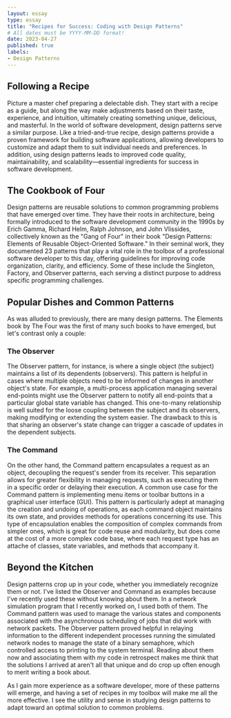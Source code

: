 ```yaml
---
layout: essay
type: essay
title: "Recipes for Success: Coding with Design Patterns"
# All dates must be YYYY-MM-DD format!
date: 2023-04-27
published: true
labels:
- Design Patterns
---
```


## Following a Recipe
Picture a master chef preparing a delectable dish.  They start with a recipe as a guide, but along the way make adjustments based on their taste, experience, and intuition, ultimately creating something unique, delicious, and masterful.  In the world of software development, design patterns serve a similar purpose.  Like a tried-and-true recipe, design patterns provide a proven framework for building software applications, allowing developers to customize and adapt them to suit individual needs and preferences.  In addition, using design patterns leads to improved code quality, maintainability, and scalability—essential ingredients for success in software development.

## The Cookbook of Four
Design patterns are reusable solutions to common programming problems that have emerged over time.  They have their roots in architecture, being formally introduced to the software development community in the 1990s by Erich Gamma, Richard Helm, Ralph Johnson, and John Vlissides, collectively known as the "Gang of Four" in their book "Design Patterns: Elements of Reusable Object-Oriented Software."  In their seminal work, they documented 23 patterns that play a vital role in the toolbox of a professional software developer to this day, offering guidelines for improving code organization, clarity, and efficiency.  Some of these include the Singleton, Factory, and Observer patterns, each serving a distinct purpose to address specific programming challenges.

## Popular Dishes and Common Patterns
As was alluded to previously, there are many design patterns.  The Elements book by The Four was the first of many such books to have emerged, but let's contrast only a couple:
### The Observer
The Observer pattern, for instance, is where a single object (the subject) maintains a list of its dependents (observers).  This pattern is helpful in cases where multiple objects need to be informed of changes in another object's state.  For example, a multi-process application managing several end-points might use the Observer pattern to notify all end-points that a particular global state variable has changed.  This one-to-many relationship is well suited for the loose coupling between the subject and its observers, making modifying or extending the system easier.  The drawback to this is that sharing an observer's state change can trigger a cascade of updates in the dependent subjects.
### The Command
On the other hand, the Command pattern encapsulates a request as an object, decoupling the request's sender from its receiver.  This separation allows for greater flexibility in managing requests, such as executing them in a specific order or delaying their execution.  A common use case for the Command pattern is implementing menu items or toolbar buttons in a graphical user interface (GUI).  This pattern is particularly adept at managing the creation and undoing of operations, as each command object maintains its own state, and provides methods for operations concerning its use.  This type of encapsulation enables the composition of complex commands from simpler ones, which is great for code reuse and modularity, but does come at the cost of a more complex code base, where each request type has an attache of classes, state variables, and methods that accompany it.

## Beyond the Kitchen
Design patterns crop up in your code, whether you immediately recognize them or not.  I've listed the Observer and Command as examples because I've recently used these without knowing about them.  In a network simulation program that I recently worked on, I used both of them.  The Command pattern was used to manage the various states and components associated with the asynchronous scheduling of jobs that did work with network packets.  The Observer pattern proved helpful in relaying information to the different independent processes running the simulated network nodes to manage the state of a binary semaphore, which controlled access to printing to the system terminal.  Reading about them now and associating them with my code in retrospect makes me think that the solutions I arrived at aren't all that unique and do crop up often enough to merit writing a book about.

As I gain more experience as a software developer, more of these patterns will emerge, and having a set of recipes in my toolbox will make me all the more effective.  I see the utility and sense in studying design patterns to adapt toward an optimal solution to common problems.  


